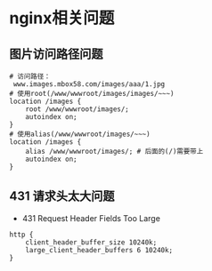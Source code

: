 # nginx相关问题

## 图片访问路径问题

```shell
# 访问路径：
 www.images.mbox58.com/images/aaa/1.jpg
# 使用root(/www/wwwroot/images/images/~~~)
location /images {
    root /www/wwwroot/images/;
    autoindex on;
}
# 使用alias(/www/wwwroot/images/~~~)
location /images {
    alias /www/wwwroot/images/; # 后面的(/)需要带上
    autoindex on;
}
```

## 431 请求头太大问题

- 431 Request Header Fields Too Large

```shell
http {
    client_header_buffer_size 10240k;
    large_client_header_buffers 6 10240k;
}
```
